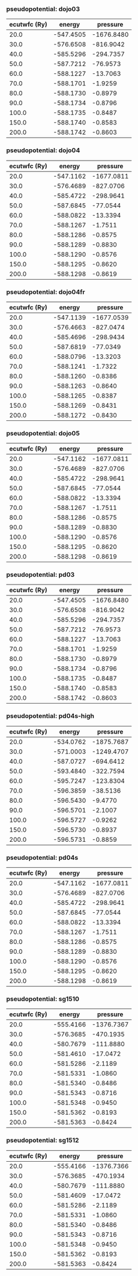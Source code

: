### pseudopotential: dojo03
| ecutwfc (Ry) | energy | pressure | 
| --- | --- | --- | 
| 20.0 | -547.4505| -1676.8480|
| 30.0 | -576.6508| -816.9042|
| 40.0 | -585.5296| -294.7357|
| 50.0 | -587.7212| -76.9573|
| 60.0 | -588.1227| -13.7063|
| 70.0 | -588.1701| -1.9259|
| 80.0 | -588.1730| -0.8979|
| 90.0 | -588.1734| -0.8796|
| 100.0 | -588.1735| -0.8487|
| 150.0 | -588.1740| -0.8583|
| 200.0 | -588.1742| -0.8603|

### pseudopotential: dojo04
| ecutwfc (Ry) | energy | pressure | 
| --- | --- | --- | 
| 20.0 | -547.1162| -1677.0811|
| 30.0 | -576.4689| -827.0706|
| 40.0 | -585.4722| -298.9641|
| 50.0 | -587.6845| -77.0544|
| 60.0 | -588.0822| -13.3394|
| 70.0 | -588.1267| -1.7511|
| 80.0 | -588.1286| -0.8575|
| 90.0 | -588.1289| -0.8830|
| 100.0 | -588.1290| -0.8576|
| 150.0 | -588.1295| -0.8620|
| 200.0 | -588.1298| -0.8619|

### pseudopotential: dojo04fr
| ecutwfc (Ry) | energy | pressure | 
| --- | --- | --- | 
| 20.0 | -547.1139| -1677.0539|
| 30.0 | -576.4663| -827.0474|
| 40.0 | -585.4696| -298.9434|
| 50.0 | -587.6819| -77.0349|
| 60.0 | -588.0796| -13.3203|
| 70.0 | -588.1241| -1.7322|
| 80.0 | -588.1260| -0.8386|
| 90.0 | -588.1263| -0.8640|
| 100.0 | -588.1265| -0.8387|
| 150.0 | -588.1269| -0.8431|
| 200.0 | -588.1272| -0.8430|

### pseudopotential: dojo05
| ecutwfc (Ry) | energy | pressure | 
| --- | --- | --- | 
| 20.0 | -547.1162| -1677.0811|
| 30.0 | -576.4689| -827.0706|
| 40.0 | -585.4722| -298.9641|
| 50.0 | -587.6845| -77.0544|
| 60.0 | -588.0822| -13.3394|
| 70.0 | -588.1267| -1.7511|
| 80.0 | -588.1286| -0.8575|
| 90.0 | -588.1289| -0.8830|
| 100.0 | -588.1290| -0.8576|
| 150.0 | -588.1295| -0.8620|
| 200.0 | -588.1298| -0.8619|

### pseudopotential: pd03
| ecutwfc (Ry) | energy | pressure | 
| --- | --- | --- | 
| 20.0 | -547.4505| -1676.8480|
| 30.0 | -576.6508| -816.9042|
| 40.0 | -585.5296| -294.7357|
| 50.0 | -587.7212| -76.9573|
| 60.0 | -588.1227| -13.7063|
| 70.0 | -588.1701| -1.9259|
| 80.0 | -588.1730| -0.8979|
| 90.0 | -588.1734| -0.8796|
| 100.0 | -588.1735| -0.8487|
| 150.0 | -588.1740| -0.8583|
| 200.0 | -588.1742| -0.8603|

### pseudopotential: pd04s-high
| ecutwfc (Ry) | energy | pressure | 
| --- | --- | --- | 
| 20.0 | -534.0762| -1875.7687|
| 30.0 | -571.0003| -1249.4707|
| 40.0 | -587.0727| -694.6412|
| 50.0 | -593.4840| -322.7594|
| 60.0 | -595.7247| -123.8304|
| 70.0 | -596.3859| -38.5136|
| 80.0 | -596.5430| -9.4770|
| 90.0 | -596.5701| -2.1007|
| 100.0 | -596.5727| -0.9262|
| 150.0 | -596.5730| -0.8937|
| 200.0 | -596.5731| -0.8859|

### pseudopotential: pd04s
| ecutwfc (Ry) | energy | pressure | 
| --- | --- | --- | 
| 20.0 | -547.1162| -1677.0811|
| 30.0 | -576.4689| -827.0706|
| 40.0 | -585.4722| -298.9641|
| 50.0 | -587.6845| -77.0544|
| 60.0 | -588.0822| -13.3394|
| 70.0 | -588.1267| -1.7511|
| 80.0 | -588.1286| -0.8575|
| 90.0 | -588.1289| -0.8830|
| 100.0 | -588.1290| -0.8576|
| 150.0 | -588.1295| -0.8620|
| 200.0 | -588.1298| -0.8619|

### pseudopotential: sg1510
| ecutwfc (Ry) | energy | pressure | 
| --- | --- | --- | 
| 20.0 | -555.4166| -1376.7367|
| 30.0 | -576.3685| -470.1935|
| 40.0 | -580.7679| -111.8880|
| 50.0 | -581.4610| -17.0472|
| 60.0 | -581.5286| -2.1189|
| 70.0 | -581.5331| -1.0860|
| 80.0 | -581.5340| -0.8486|
| 90.0 | -581.5343| -0.8716|
| 100.0 | -581.5348| -0.9450|
| 150.0 | -581.5362| -0.8193|
| 200.0 | -581.5363| -0.8424|

### pseudopotential: sg1512
| ecutwfc (Ry) | energy | pressure | 
| --- | --- | --- | 
| 20.0 | -555.4166| -1376.7366|
| 30.0 | -576.3685| -470.1934|
| 40.0 | -580.7679| -111.8880|
| 50.0 | -581.4609| -17.0472|
| 60.0 | -581.5286| -2.1189|
| 70.0 | -581.5331| -1.0860|
| 80.0 | -581.5340| -0.8486|
| 90.0 | -581.5343| -0.8716|
| 100.0 | -581.5348| -0.9450|
| 150.0 | -581.5362| -0.8193|
| 200.0 | -581.5363| -0.8424|

